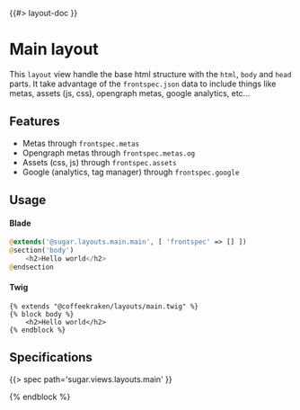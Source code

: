 <!--
/**
 * @name            Main
 * @namespace       views.layout
 * @type            Markdown
 * @platform        blade
 * @platform        twig
 * @status          stable
 * @menu            Views / Layout           /views/layout/main
 *
 * @since           2.0.0
 * @author    Olivier Bossel <olivier.bossel@gmail.com> (https://coffeekraken.io)
 */
-->

{{#> layout-doc }}

# Main layout

This `layout` view handle the base html structure with the `html`, `body` and `head` parts. It take advantage of the `frontspec.json` data to include things like metas, assets (js, css), opengraph metas, google analytics, etc...

## Features

-   Metas through `frontspec.metas`
-   Opengraph metas through `frontspec.metas.og`
-   Assets (css, js) through `frontspec.assets`
-   Google (analytics, tag manager) through `frontspec.google`

## Usage

#### Blade

```php
@extends('@sugar.layouts.main.main', [ 'frontspec' => [] ])
@section('body')
    <h2>Hello world</h2>
@endsection
```

#### Twig

```twig
{% extends "@coffeekraken/layouts/main.twig" %}
{% block body %}
    <h2>Hello world</h2>
{% endblock %}
```

## Specifications

{{> spec path='sugar.views.layouts.main' }}

{% endblock %}
